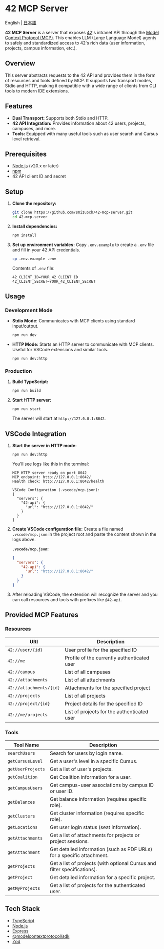 # 42 MCP Server

English | [日本語](README.ja.md)

**42 MCP Server** is a server that exposes [42](https://www.42.fr/)'s intranet API through the [Model Context Protocol (MCP)](https://modelcontextprotocol.io/). This enables LLM (Large Language Model) agents to safely and standardized access to 42's rich data (user information, projects, campus information, etc.).

## Overview

This server abstracts requests to the 42 API and provides them in the form of resources and tools defined by MCP. It supports two transport modes, Stdio and HTTP, making it compatible with a wide range of clients from CLI tools to modern IDE extensions.

## Features

- **Dual Transport:** Supports both Stdio and HTTP.
- **42 API Integration:** Provides information about 42 users, projects, campuses, and more.
- **Tools:** Equipped with many useful tools such as user search and Cursus level retrieval.

## Prerequisites

- [Node.js](https://nodejs.org/) (v20.x or later)
- [npm](https://www.npmjs.com/)
- 42 API client ID and secret

## Setup

1.  **Clone the repository:**
    ```bash
    git clone https://github.com/smizuoch/42-mcp-server.git
    cd 42-mcp-server
    ```

2.  **Install dependencies:**
    ```bash
    npm install
    ```

3.  **Set up environment variables:**
    Copy `.env.example` to create a `.env` file and fill in your 42 API credentials.
    ```bash
    cp .env.example .env
    ```
    Contents of `.env` file:
    ```
    42_CLIENT_ID=YOUR_42_CLIENT_ID
    42_CLIENT_SECRET=YOUR_42_CLIENT_SECRET
    ```

## Usage

### Development Mode

- **Stdio Mode:**
  Communicates with MCP clients using standard input/output.
  ```bash
  npm run dev
  ```

- **HTTP Mode:**
  Starts an HTTP server to communicate with MCP clients. Useful for VSCode extensions and similar tools.
  ```bash
  npm run dev:http
  ```

### Production

1.  **Build TypeScript:**
    ```bash
    npm run build
    ```

2.  **Start HTTP server:**
    ```bash
    npm run start
    ```
    The server will start at `http://127.0.0.1:8042`.

## VSCode Integration

1.  **Start the server in HTTP mode:**
    ```bash
    npm run dev:http
    ```
    You'll see logs like this in the terminal:

    ```
    MCP HTTP server ready on port 8042
    MCP endpoint: http://127.0.0.1:8042/
    Health check: http://127.0.0.1:8042/health

    VSCode Configuration (.vscode/mcp.json):
    {
      "servers": {
        "42-api": {
          "url": "http://127.0.0.1:8042/"
        }
      }
    }
    ```

2.  **Create VSCode configuration file:**
    Create a file named `.vscode/mcp.json` in the project root and paste the content shown in the logs above.

    **`.vscode/mcp.json`:**
    ```json
    {
      "servers": {
        "42-api": {
          "url": "http://127.0.0.1:8042/"
        }
      }
    }
    ```

3.  After reloading VSCode, the extension will recognize the server and you can call resources and tools with prefixes like `@42-api`.

## Provided MCP Features

### Resources

| URI                     | Description                                        |
| ----------------------- | -------------------------------------------------- |
| `42://user/{id}`        | User profile for the specified ID                 |
| `42://me`               | Profile of the currently authenticated user       |
| `42://campus`           | List of all campuses                              |
| `42://attachments`      | List of all attachments                           |
| `42://attachments/{id}` | Attachments for the specified project            |
| `42://projects`         | List of all projects                              |
| `42://project/{id}`     | Project details for the specified ID             |
| `42://me/projects`      | List of projects for the authenticated user      |

### Tools

| Tool Name           | Description                                                                      |
| ------------------- | -------------------------------------------------------------------------------- |
| `searchUsers`       | Search for users by login name.                                                 |
| `getCursusLevel`    | Get a user's level in a specific Cursus.                                        |
| `getUserProjects`   | Get a list of user's projects.                                                  |
| `getCoalition`      | Get Coalition information for a user.                                           |
| `getCampusUsers`    | Get campus-user associations by campus ID or user ID.                           |
| `getBalances`       | Get balance information (requires specific role).                               |
| `getClusters`       | Get cluster information (requires specific role).                               |
| `getLocations`      | Get user login status (seat information).                                       |
| `getAttachments`    | Get a list of attachments for projects or project sessions.                     |
| `getAttachment`     | Get detailed information (such as PDF URLs) for a specific attachment.          |
| `getProjects`       | Get a list of projects (with optional Cursus and filter specifications).       |
| `getProject`        | Get detailed information for a specific project.                                |
| `getMyProjects`     | Get a list of projects for the authenticated user.                              |

## Tech Stack

- [TypeScript](https://www.typescriptlang.org/)
- [Node.js](https://nodejs.org/)
- [Express](https://expressjs.com/)
- [@modelcontextprotocol/sdk](https://www.npmjs.com/package/@modelcontextprotocol/sdk)
- [Zod](https://zod.dev/)

